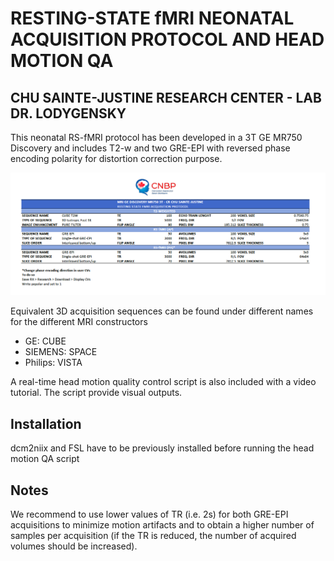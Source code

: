 # RESTING-STATE fMRI NEONATAL ACQUISITION PROTOCOL AND HEAD MOTION QA
## CHU SAINTE-JUSTINE RESEARCH CENTER - LAB DR. LODYGENSKY


This neonatal RS-fMRI protocol has been developed in a 3T GE MR750 Discovery and includes 
T2-w and two GRE-EPI with reversed phase encoding polarity for distortion correction purpose.

![alt text](rs_protocol_img.png)

Equivalent 3D acquisition sequences can be found under different names for the different MRI constructors
- GE: CUBE
- SIEMENS: SPACE
- Philips: VISTA

A real-time head motion quality control script is also included with a video tutorial.
The script provide visual outputs.


## Installation
dcm2niix and FSL have to be previously installed before running the head motion QA script

## Notes
We recommend to use lower values of TR (i.e. 2s) for both GRE-EPI acquisitions to minimize motion artifacts and to obtain a higher number of samples per acquisition (if the TR is reduced, the number of acquired volumes should be increased).
